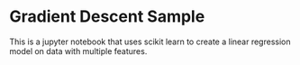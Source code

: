 # Gradient Descent Sample

This is a jupyter notebook that uses scikit learn to create a linear regression model on data with multiple features.